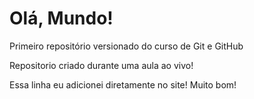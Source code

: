 # Olá, Mundo!
 Primeiro repositório versionado do curso de Git e GitHub

 Repositorio criado durante uma aula ao vivo!
 
 Essa linha eu adicionei diretamente  no site! Muito bom!
